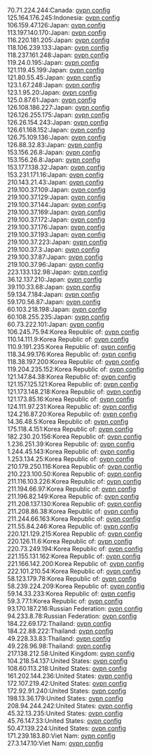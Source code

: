 70.71.224.244:Canada: [ovpn config](vpn/70_71_224_244.ovpn)  
125.164.176.245:Indonesia: [ovpn config](vpn/125_164_176_245.ovpn)  
106.159.47.126:Japan: [ovpn config](vpn/106_159_47_126.ovpn)  
113.197.140.170:Japan: [ovpn config](vpn/113_197_140_170.ovpn)  
116.220.181.205:Japan: [ovpn config](vpn/116_220_181_205.ovpn)  
118.106.239.133:Japan: [ovpn config](vpn/118_106_239_133.ovpn)  
118.237.161.248:Japan: [ovpn config](vpn/118_237_161_248.ovpn)  
119.24.0.195:Japan: [ovpn config](vpn/119_24_0_195.ovpn)  
121.119.45.199:Japan: [ovpn config](vpn/121_119_45_199.ovpn)  
121.80.55.45:Japan: [ovpn config](vpn/121_80_55_45.ovpn)  
123.1.67.248:Japan: [ovpn config](vpn/123_1_67_248.ovpn)  
123.1.95.20:Japan: [ovpn config](vpn/123_1_95_20.ovpn)  
125.0.87.61:Japan: [ovpn config](vpn/125_0_87_61.ovpn)  
126.108.186.227:Japan: [ovpn config](vpn/126_108_186_227.ovpn)  
126.126.255.175:Japan: [ovpn config](vpn/126_126_255_175.ovpn)  
126.26.154.243:Japan: [ovpn config](vpn/126_26_154_243.ovpn)  
126.61.168.152:Japan: [ovpn config](vpn/126_61_168_152.ovpn)  
126.75.109.136:Japan: [ovpn config](vpn/126_75_109_136.ovpn)  
126.88.32.83:Japan: [ovpn config](vpn/126_88_32_83.ovpn)  
153.156.26.8:Japan: [ovpn config](vpn/153_156_26_8.ovpn)  
153.156.26.8:Japan: [ovpn config](vpn/153_156_26_8.ovpn)  
153.177.138.32:Japan: [ovpn config](vpn/153_177_138_32.ovpn)  
153.231.171.16:Japan: [ovpn config](vpn/153_231_171_16.ovpn)  
210.143.21.43:Japan: [ovpn config](vpn/210_143_21_43.ovpn)  
219.100.37.109:Japan: [ovpn config](vpn/219_100_37_109.ovpn)  
219.100.37.129:Japan: [ovpn config](vpn/219_100_37_129.ovpn)  
219.100.37.144:Japan: [ovpn config](vpn/219_100_37_144.ovpn)  
219.100.37.169:Japan: [ovpn config](vpn/219_100_37_169.ovpn)  
219.100.37.172:Japan: [ovpn config](vpn/219_100_37_172.ovpn)  
219.100.37.176:Japan: [ovpn config](vpn/219_100_37_176.ovpn)  
219.100.37.193:Japan: [ovpn config](vpn/219_100_37_193.ovpn)  
219.100.37.223:Japan: [ovpn config](vpn/219_100_37_223.ovpn)  
219.100.37.3:Japan: [ovpn config](vpn/219_100_37_3.ovpn)  
219.100.37.87:Japan: [ovpn config](vpn/219_100_37_87.ovpn)  
219.100.37.96:Japan: [ovpn config](vpn/219_100_37_96.ovpn)  
223.133.132.98:Japan: [ovpn config](vpn/223_133_132_98.ovpn)  
36.12.137.210:Japan: [ovpn config](vpn/36_12_137_210.ovpn)  
39.110.33.68:Japan: [ovpn config](vpn/39_110_33_68.ovpn)  
59.134.7.184:Japan: [ovpn config](vpn/59_134_7_184.ovpn)  
59.170.56.87:Japan: [ovpn config](vpn/59_170_56_87.ovpn)  
60.103.218.198:Japan: [ovpn config](vpn/60_103_218_198.ovpn)  
60.108.255.235:Japan: [ovpn config](vpn/60_108_255_235.ovpn)  
60.73.222.101:Japan: [ovpn config](vpn/60_73_222_101.ovpn)  
106.245.75.94:Korea Republic of: [ovpn config](vpn/106_245_75_94.ovpn)  
110.14.111.9:Korea Republic of: [ovpn config](vpn/110_14_111_9.ovpn)  
110.9.191.235:Korea Republic of: [ovpn config](vpn/110_9_191_235.ovpn)  
118.34.99.176:Korea Republic of: [ovpn config](vpn/118_34_99_176.ovpn)  
118.38.197.200:Korea Republic of: [ovpn config](vpn/118_38_197_200.ovpn)  
119.204.235.152:Korea Republic of: [ovpn config](vpn/119_204_235_152.ovpn)  
121.147.84.38:Korea Republic of: [ovpn config](vpn/121_147_84_38.ovpn)  
121.157.125.121:Korea Republic of: [ovpn config](vpn/121_157_125_121.ovpn)  
121.173.148.218:Korea Republic of: [ovpn config](vpn/121_173_148_218.ovpn)  
121.173.85.16:Korea Republic of: [ovpn config](vpn/121_173_85_16.ovpn)  
124.111.97.231:Korea Republic of: [ovpn config](vpn/124_111_97_231.ovpn)  
124.216.87.20:Korea Republic of: [ovpn config](vpn/124_216_87_20.ovpn)  
14.36.48.5:Korea Republic of: [ovpn config](vpn/14_36_48_5.ovpn)  
175.118.4.151:Korea Republic of: [ovpn config](vpn/175_118_4_151.ovpn)  
182.230.20.156:Korea Republic of: [ovpn config](vpn/182_230_20_156.ovpn)  
1.236.251.39:Korea Republic of: [ovpn config](vpn/1_236_251_39.ovpn)  
1.244.45.143:Korea Republic of: [ovpn config](vpn/1_244_45_143.ovpn)  
1.253.134.25:Korea Republic of: [ovpn config](vpn/1_253_134_25.ovpn)  
210.179.250.116:Korea Republic of: [ovpn config](vpn/210_179_250_116.ovpn)  
210.223.100.50:Korea Republic of: [ovpn config](vpn/210_223_100_50.ovpn)  
211.116.103.226:Korea Republic of: [ovpn config](vpn/211_116_103_226.ovpn)  
211.194.66.97:Korea Republic of: [ovpn config](vpn/211_194_66_97.ovpn)  
211.196.82.149:Korea Republic of: [ovpn config](vpn/211_196_82_149.ovpn)  
211.208.137.130:Korea Republic of: [ovpn config](vpn/211_208_137_130.ovpn)  
211.208.86.38:Korea Republic of: [ovpn config](vpn/211_208_86_38.ovpn)  
211.244.66.163:Korea Republic of: [ovpn config](vpn/211_244_66_163.ovpn)  
211.55.84.246:Korea Republic of: [ovpn config](vpn/211_55_84_246.ovpn)  
220.121.129.215:Korea Republic of: [ovpn config](vpn/220_121_129_215.ovpn)  
220.126.11.6:Korea Republic of: [ovpn config](vpn/220_126_11_6.ovpn)  
220.73.249.194:Korea Republic of: [ovpn config](vpn/220_73_249_194.ovpn)  
221.155.131.162:Korea Republic of: [ovpn config](vpn/221_155_131_162.ovpn)  
221.166.142.200:Korea Republic of: [ovpn config](vpn/221_166_142_200.ovpn)  
222.101.210.54:Korea Republic of: [ovpn config](vpn/222_101_210_54.ovpn)  
58.123.179.78:Korea Republic of: [ovpn config](vpn/58_123_179_78.ovpn)  
58.239.224.209:Korea Republic of: [ovpn config](vpn/58_239_224_209.ovpn)  
59.14.33.233:Korea Republic of: [ovpn config](vpn/59_14_33_233.ovpn)  
59.3.77.1:Korea Republic of: [ovpn config](vpn/59_3_77_1.ovpn)  
93.170.187.216:Russian Federation: [ovpn config](vpn/93_170_187_216.ovpn)  
94.233.8.78:Russian Federation: [ovpn config](vpn/94_233_8_78.ovpn)  
184.22.69.172:Thailand: [ovpn config](vpn/184_22_69_172.ovpn)  
184.22.88.222:Thailand: [ovpn config](vpn/184_22_88_222.ovpn)  
49.228.33.83:Thailand: [ovpn config](vpn/49_228_33_83.ovpn)  
49.228.96.98:Thailand: [ovpn config](vpn/49_228_96_98.ovpn)  
217.138.212.58:United Kingdom: [ovpn config](vpn/217_138_212_58.ovpn)  
104.218.54.137:United States: [ovpn config](vpn/104_218_54_137.ovpn)  
108.60.113.218:United States: [ovpn config](vpn/108_60_113_218.ovpn)  
161.202.144.236:United States: [ovpn config](vpn/161_202_144_236.ovpn)  
172.107.219.42:United States: [ovpn config](vpn/172_107_219_42.ovpn)  
172.92.91.240:United States: [ovpn config](vpn/172_92_91_240.ovpn)  
198.13.36.179:United States: [ovpn config](vpn/198_13_36_179.ovpn)  
208.94.244.242:United States: [ovpn config](vpn/208_94_244_242.ovpn)  
45.32.13.235:United States: [ovpn config](vpn/45_32_13_235.ovpn)  
45.76.147.33:United States: [ovpn config](vpn/45_76_147_33.ovpn)  
50.47.139.224:United States: [ovpn config](vpn/50_47_139_224.ovpn)  
171.239.183.80:Viet Nam: [ovpn config](vpn/171_239_183_80.ovpn)  
27.3.147.10:Viet Nam: [ovpn config](vpn/27_3_147_10.ovpn)  
